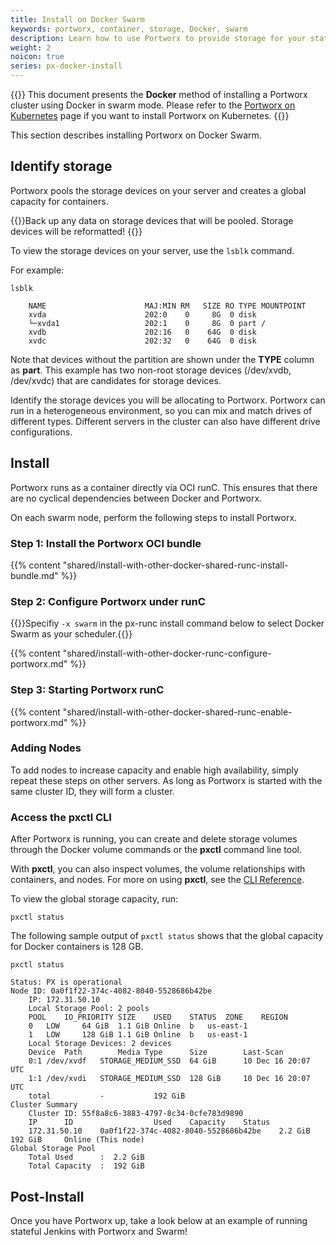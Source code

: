```yaml
---
title: Install on Docker Swarm
keywords: portworx, container, storage, Docker, swarm
description: Learn how to use Portworx to provide storage for your stateful services running on Docker Swarm.
weight: 2
noicon: true
series: px-docker-install
---
```


{{<info>}}
This document presents the **Docker** method of installing a Portworx cluster using Docker in swarm mode. Please refer to the [Portworx on Kubernetes](/portworx-install-with-kubernetes/) page if you want to install Portworx on Kubernetes.
{{</info>}}

This section describes installing Portworx on Docker Swarm.

## Identify storage

Portworx pools the storage devices on your server and creates a global capacity for containers.

{{<info>}}Back up any data on storage devices that will be pooled. Storage devices will be reformatted!
{{</info>}}

To view the storage devices on your server, use the `lsblk` command.

For example:

```text
lsblk
```

```output
    NAME                      MAJ:MIN RM   SIZE RO TYPE MOUNTPOINT
    xvda                      202:0    0     8G  0 disk
    └─xvda1                   202:1    0     8G  0 part /
    xvdb                      202:16   0    64G  0 disk
    xvdc                      202:32   0    64G  0 disk
```

Note that devices without the partition are shown under the **TYPE** column as **part**. This example has two non-root storage devices \(/dev/xvdb, /dev/xvdc\) that are candidates for storage devices.

Identify the storage devices you will be allocating to Portworx. Portworx can run in a heterogeneous environment, so you can mix and match drives of different types. Different servers in the cluster can also have different drive configurations.

## Install

Portworx runs as a container directly via OCI runC. This ensures that there are no cyclical dependencies between Docker and Portworx.

On each swarm node, perform the following steps to install Portworx.

### Step 1: Install the Portworx OCI bundle

{{% content "shared/install-with-other-docker-shared-runc-install-bundle.md" %}}

### Step 2: Configure Portworx under runC

{{<info>}}Specifiy `-x swarm` in the px-runc install command below to select Docker Swarm as your scheduler.{{</info>}}

{{% content "shared/install-with-other-docker-runc-configure-portworx.md" %}}

### Step 3: Starting Portworx runC

{{% content "shared/install-with-other-docker-shared-runc-enable-portworx.md" %}}


### Adding Nodes

To add nodes to increase capacity and enable high availability, simply repeat these steps on other servers. As long as Portworx is started with the same cluster ID, they will form a cluster.

### Access the pxctl CLI

After Portworx is running, you can create and delete storage volumes through the Docker volume commands or the **pxctl** command line tool.

With **pxctl**, you can also inspect volumes, the volume relationships with containers, and nodes. For more on using **pxctl**, see the [CLI Reference](/reference/cli).

To view the global storage capacity, run:

```text
pxctl status
```

The following sample output of `pxctl status` shows that the global capacity for Docker containers is 128 GB.

```text
pxctl status
```

```output
Status: PX is operational
Node ID: 0a0f1f22-374c-4082-8040-5528686b42be
	IP: 172.31.50.10
 	Local Storage Pool: 2 pools
	POOL	IO_PRIORITY	SIZE	USED	STATUS	ZONE	REGION
	0	LOW		64 GiB	1.1 GiB	Online	b	us-east-1
	1	LOW		128 GiB	1.1 GiB	Online	b	us-east-1
	Local Storage Devices: 2 devices
	Device	Path		Media Type		Size		Last-Scan
	0:1	/dev/xvdf	STORAGE_MEDIUM_SSD	64 GiB		10 Dec 16 20:07 UTC
	1:1	/dev/xvdi	STORAGE_MEDIUM_SSD	128 GiB		10 Dec 16 20:07 UTC
	total			-			192 GiB
Cluster Summary
	Cluster ID: 55f8a8c6-3883-4797-8c34-0cfe783d9890
	IP		ID					Used	Capacity	Status
	172.31.50.10	0a0f1f22-374c-4082-8040-5528686b42be	2.2 GiB	192 GiB		Online (This node)
Global Storage Pool
	Total Used    	:  2.2 GiB
	Total Capacity	:  192 GiB
```

## Post-Install

Once you have Portworx up, take a look below at an example of running stateful Jenkins with Portworx and Swarm!

